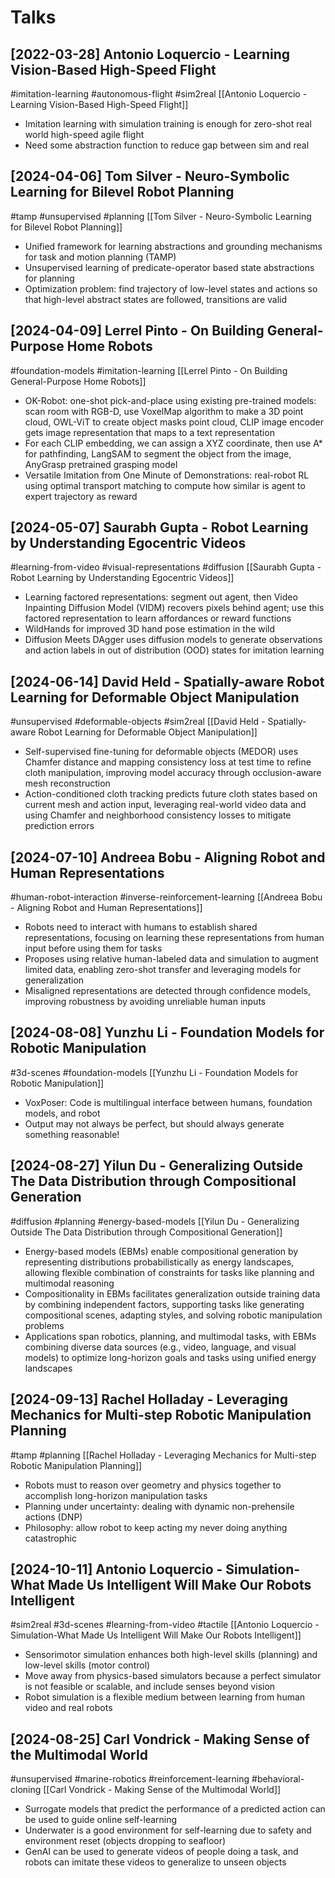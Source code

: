 # Talks

## [2022-03-28] Antonio Loquercio - Learning Vision-Based High-Speed Flight

#imitation-learning
#autonomous-flight
#sim2real
[[Antonio Loquercio - Learning Vision-Based High-Speed Flight]]
- Imitation learning with simulation training is enough for zero-shot real world high-speed agile flight
- Need some abstraction function to reduce gap between sim and real

## [2024-04-06] Tom Silver - Neuro-Symbolic Learning for Bilevel Robot Planning

#tamp
#unsupervised
#planning
[[Tom Silver - Neuro-Symbolic Learning for Bilevel Robot Planning]]
- Unified framework for learning abstractions and grounding mechanisms for task and motion planning (TAMP)
- Unsupervised learning of predicate-operator based state abstractions for planning
- Optimization problem: find trajectory of low-level states and actions so that high-level abstract states are followed, transitions are valid

## [2024-04-09] Lerrel Pinto - On Building General-Purpose Home Robots

#foundation-models
#imitation-learning
[[Lerrel Pinto - On Building General-Purpose Home Robots]]
- OK-Robot: one-shot pick-and-place using existing pre-trained models: scan room with RGB-D, use VoxelMap algorithm to make a 3D point cloud, OWL-ViT to create object masks point cloud, CLIP image encoder gets image representation that maps to a text representation
- For each CLIP embedding, we can assign a XYZ coordinate, then use A* for pathfinding, LangSAM to segment the object from the image, AnyGrasp pretrained grasping model
- Versatile Imitation from One Minute of Demonstrations: real-robot RL using optimal transport matching to compute how similar is agent to expert trajectory as reward

## [2024-05-07] Saurabh Gupta - Robot Learning by Understanding Egocentric Videos

#learning-from-video
#visual-representations
#diffusion
[[Saurabh Gupta - Robot Learning by Understanding Egocentric Videos]]
- Learning factored representations: segment out agent, then Video Inpainting Diffusion Model (VIDM) recovers pixels behind agent; use this factored representation to learn affordances or reward functions
- WildHands for improved 3D hand pose estimation in the wild
- Diffusion Meets DAgger uses diffusion models to generate observations and action labels in out of distribution (OOD) states for imitation learning

## [2024-06-14] David Held - Spatially-aware Robot Learning for Deformable Object Manipulation

#unsupervised
#deformable-objects
#sim2real
[[David Held - Spatially-aware Robot Learning for Deformable Object Manipulation]]
- Self-supervised fine-tuning for deformable objects (MEDOR) uses Chamfer distance and mapping consistency loss at test time to refine cloth manipulation, improving model accuracy through occlusion-aware mesh reconstruction
- Action-conditioned cloth tracking predicts future cloth states based on current mesh and action input, leveraging real-world video data and using Chamfer and neighborhood consistency losses to mitigate prediction errors

## [2024-07-10] Andreea Bobu - Aligning Robot and Human Representations

#human-robot-interaction
#inverse-reinforcement-learning
[[Andreea Bobu - Aligning Robot and Human Representations]]
- Robots need to interact with humans to establish shared representations, focusing on learning these representations from human input before using them for tasks
- Proposes using relative human-labeled data and simulation to augment limited data, enabling zero-shot transfer and leveraging models for generalization
- Misaligned representations are detected through confidence models, improving robustness by avoiding unreliable human inputs

## [2024-08-08] Yunzhu Li - Foundation Models for Robotic Manipulation

#3d-scenes
#foundation-models
[[Yunzhu Li - Foundation Models for Robotic Manipulation]]
- VoxPoser: Code is multilingual interface between humans, foundation models, and robot
- Output may not always be perfect, but should always generate something reasonable!

## [2024-08-27] Yilun Du - Generalizing Outside The Data Distribution through Compositional Generation

#diffusion
#planning
#energy-based-models
[[Yilun Du - Generalizing Outside The Data Distribution through Compositional Generation]]
- Energy-based models (EBMs) enable compositional generation by representing distributions probabilistically as energy landscapes, allowing flexible combination of constraints for tasks like planning and multimodal reasoning
- Compositionality in EBMs facilitates generalization outside training data by combining independent factors, supporting tasks like generating compositional scenes, adapting styles, and solving robotic manipulation problems
- Applications span robotics, planning, and multimodal tasks, with EBMs combining diverse data sources (e.g., video, language, and visual models) to optimize long-horizon goals and tasks using unified energy landscapes

## [2024-09-13] Rachel Holladay - Leveraging Mechanics for Multi-step Robotic Manipulation Planning

#tamp
#planning
[[Rachel Holladay - Leveraging Mechanics for Multi-step Robotic Manipulation Planning]]
- Robots must to reason over geometry and physics together to accomplish long-horizon manipulation tasks
- Planning under uncertainty: dealing with dynamic non-prehensile actions (DNP)
- Philosophy: allow robot to keep acting my never doing anything catastrophic

## [2024-10-11] Antonio Loquercio - Simulation-What Made Us Intelligent Will Make Our Robots Intelligent

#sim2real
#3d-scenes
#learning-from-video
#tactile
[[Antonio Loquercio - Simulation-What Made Us Intelligent Will Make Our Robots Intelligent]]
- Sensorimotor simulation enhances both high-level skills (planning) and low-level skills (motor control)
- Move away from physics-based simulators because a perfect simulator is not feasible or scalable, and include senses beyond vision
- Robot simulation is a flexible medium between learning from human video and real robots

## [2024-08-25] Carl Vondrick - Making Sense of the Multimodal World

#unsupervised
#marine-robotics
#reinforcement-learning
#behavioral-cloning
[[Carl Vondrick - Making Sense of the Multimodal World]]
- Surrogate models that predict the performance of a predicted action can be used to guide online self-learning
- Underwater is a good environment for self-learning due to safety and environment reset (objects dropping to seafloor)
- GenAI can be used to generate videos of people doing a task, and robots can imitate these videos to generalize to unseen objects
